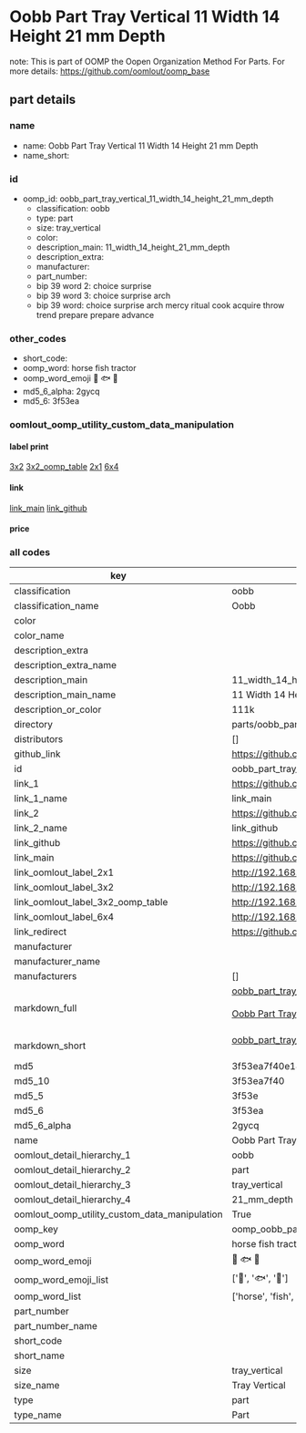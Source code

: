 # Oobb Part Tray Vertical 11 Width 14 Height 21 mm Depth  

note: This is part of OOMP the Oopen Organization Method For Parts. For more details: https://github.com/oomlout/oomp_base

##  part details
  







### name
* name: Oobb Part Tray Vertical 11 Width 14 Height 21 mm Depth
* name_short: 
### id
* oomp_id: oobb_part_tray_vertical_11_width_14_height_21_mm_depth
  * classification: oobb
  * type: part
  * size: tray_vertical
  * color: 
  * description_main: 11_width_14_height_21_mm_depth
  * description_extra: 
  * manufacturer: 
  * part_number: 
  * bip 39 word 2: choice surprise
  * bip 39 word 3: choice surprise arch
  * bip 39 word: choice surprise arch mercy ritual cook acquire throw trend prepare prepare advance

### other_codes
* short_code: 
* oomp_word: horse fish tractor
* oomp_word_emoji :horse: :fish: :tractor:
* md5_6_alpha: 2gycq
* md5_6: 3f53ea






### oomlout_oomp_utility_custom_data_manipulation
#### label print
[3x2](http://192.168.1.245:1112/?label=oomp%202gycq)
[3x2_oomp_table](http://192.168.1.108:1112/?label=oomp%202gycq)
[2x1](http://192.168.1.242:1112/?label=oomp%202gycq)
[6x4](http://192.168.1.55:1112/?label=oomp%202gycq)    

#### link

[link_main](https://github.com/oomlout/oomlout_oomp_version_1_messy/tree/main/parts/oobb_part_tray_vertical_11_width_14_height_21_mm_depth) [link_github](https://github.com/oomlout/oomlout_oomp_version_1_messy/tree/main/parts/oobb_part_tray_vertical_11_width_14_height_21_mm_depth)                             

#### price







### all codes 
| key | value |  
| --- | --- |  
| classification | oobb |  
| classification_name | Oobb |  
| color |  |  
| color_name |  |  
| description_extra |  |  
| description_extra_name |  |  
| description_main | 11_width_14_height_21_mm_depth |  
| description_main_name | 11 Width 14 Height 21 mm Depth |  
| description_or_color | 111k |  
| directory | parts/oobb_part_tray_vertical_11_width_14_height_21_mm_depth |  
| distributors | [] |  
| github_link | https://github.com/oomlout/oomlout_oomp_part_src/tree/main/parts/oobb_part_tray_vertical_11_width_14_height_21_mm_depth |  
| id | oobb_part_tray_vertical_11_width_14_height_21_mm_depth |  
| link_1 | https://github.com/oomlout/oomlout_oomp_version_1_messy/tree/main/parts/oobb_part_tray_vertical_11_width_14_height_21_mm_depth |  
| link_1_name | link_main |  
| link_2 | https://github.com/oomlout/oomlout_oomp_version_1_messy/tree/main/parts/oobb_part_tray_vertical_11_width_14_height_21_mm_depth |  
| link_2_name | link_github |  
| link_github | https://github.com/oomlout/oomlout_oomp_version_1_messy/tree/main/parts/oobb_part_tray_vertical_11_width_14_height_21_mm_depth |  
| link_main | https://github.com/oomlout/oomlout_oomp_version_1_messy/tree/main/parts/oobb_part_tray_vertical_11_width_14_height_21_mm_depth |  
| link_oomlout_label_2x1 | http://192.168.1.242:1112/?label=oomp%202gycq |  
| link_oomlout_label_3x2 | http://192.168.1.245:1112/?label=oomp%202gycq |  
| link_oomlout_label_3x2_oomp_table | http://192.168.1.108:1112/?label=oomp%202gycq |  
| link_oomlout_label_6x4 | http://192.168.1.55:1112/?label=oomp%202gycq |  
| link_redirect | https://github.com/oomlout/oomlout_oomp_version_1_messy/tree/main/parts/oobb_part_tray_vertical_11_width_14_height_21_mm_depth |  
| manufacturer |  |  
| manufacturer_name |  |  
| manufacturers | [] |  
| markdown_full | [oobb_part_tray_vertical_11_width_14_height_21_mm_depth](none)<br>[](none)<br>[Oobb Part Tray Vertical 11 Width 14 Height 21 Mm Depth](none)<br><br> |  
| markdown_short | [oobb_part_tray_vertical_11_width_14_height_21_mm_depth](none)<br><br> |  
| md5 | 3f53ea7f40e14044bedd48b416369941 |  
| md5_10 | 3f53ea7f40 |  
| md5_5 | 3f53e |  
| md5_6 | 3f53ea |  
| md5_6_alpha | 2gycq |  
| name | Oobb Part Tray Vertical 11 Width 14 Height 21 mm Depth |  
| oomlout_detail_hierarchy_1 | oobb |  
| oomlout_detail_hierarchy_2 | part |  
| oomlout_detail_hierarchy_3 | tray_vertical |  
| oomlout_detail_hierarchy_4 | 21_mm_depth |  
| oomlout_oomp_utility_custom_data_manipulation | True |  
| oomp_key | oomp_oobb_part_tray_vertical_11_width_14_height_21_mm_depth |  
| oomp_word | horse fish tractor |  
| oomp_word_emoji | :horse: :fish: :tractor: |  
| oomp_word_emoji_list | [':horse:', ':fish:', ':tractor:'] |  
| oomp_word_list | ['horse', 'fish', 'tractor'] |  
| part_number |  |  
| part_number_name |  |  
| short_code |  |  
| short_name |  |  
| size | tray_vertical |  
| size_name | Tray Vertical |  
| type | part |  
| type_name | Part |  
